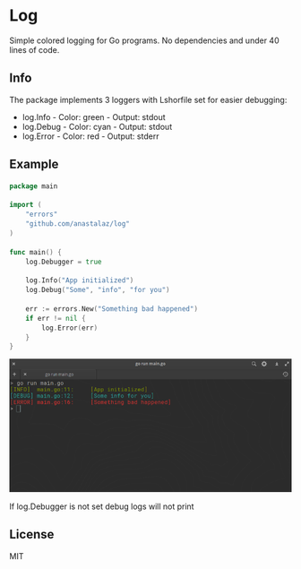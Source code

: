 # Log

Simple colored logging for Go programs. No dependencies and under 40 lines of
code.

## Info

The package implements 3 loggers with Lshorfile set for easier debugging:

- log.Info - Color: green - Output: stdout
- log.Debug - Color: cyan - Output: stdout
- log.Error - Color: red - Output: stderr

## Example

```go
package main

import (
	"errors"
	"github.com/anastalaz/log"
)

func main() {
	log.Debugger = true

	log.Info("App initialized")
	log.Debug("Some", "info", "for you")

	err := errors.New("Something bad happened")
	if err != nil {
		log.Error(err)
	}
}
```
![](_example/terminal.png)

If log.Debugger is not set debug logs will not print

## License

MIT
